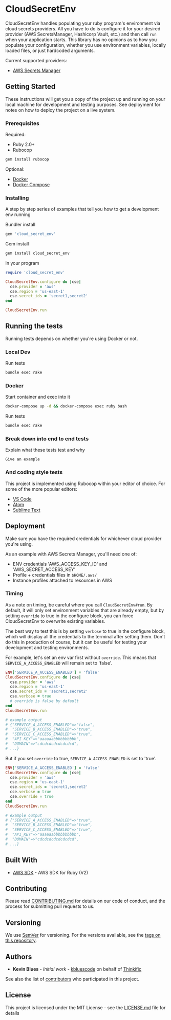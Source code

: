 # CloudSecretEnv

CloudSecretEnv handles populating your ruby program's environment via cloud secrets providers. All you have to do is configure it for your desired provider (AWS SecretsManager, Hashicorp Vault, etc.) and then call `run` when your application starts. This library has no opinions as to how you populate your configuration, whether you use environment variables, locally loaded files, or just hardcoded arguments.

Current supported providers:
- [AWS Secrets Manager](https://aws.amazon.com/secrets-manager/)

## Getting Started

These instructions will get you a copy of the project up and running on your local machine for development and testing purposes. See deployment for notes on how to deploy the project on a live system.

### Prerequisites

Required:
- Ruby 2.0+
- Rubocop

```ruby
gem install rubocop
```

Optional:
- [Docker](https://docs.docker.com/install/)
- [Docker Compose](https://docs.docker.com/compose/install/)


### Installing

A step by step series of examples that tell you how to get a development env running

Bundler install
```bash
gem 'cloud_secret_env'
```

Gem install
```bash
gem install cloud_secret_env
```

In your program
```ruby
require 'cloud_secret_env'

CloudSecretEnv.configure do |cse|
  cse.provider = 'aws'
  cse.region = 'us-east-1'
  cse.secret_ids = 'secret1,secret2'
end

CloudSecretEnv.run
```

## Running the tests

Running tests depends on whether you're using Docker or not.

### Local Dev

Run tests
```bash
bundle exec rake
```

### Docker

Start container and exec into it
```bash
docker-compose up -d && docker-compose exec ruby bash
```

Run tests
```bash
bundle exec rake
```

### Break down into end to end tests

Explain what these tests test and why

```
Give an example
```

### And coding style tests

This project is implemented using Rubocop within your editor of choice. For some of the more popular editors:
- [VS Code](https://github.com/misogi/vscode-ruby-rubocop)
- [Atom](https://atom.io/packages/linter-rubocop)
- [Sublime Text](https://github.com/pderichs/sublime_rubocop)

## Deployment

Make sure you have the required credentials for whichever cloud provider you're using. 

As an example with AWS Secrets Manager, you'll need one of:
- ENV credentials 'AWS_ACCESS_KEY_ID' and 'AWS_SECRET_ACCESS_KEY'
- Profile + credentials files in `$HOME/.aws/`
- Instance profiles attached to resources in AWS

### Timing

As a note on timing, be careful where you call `CloudSecretEnv#run`. By default, it will only set environment variables that are already empty, but by setting `override` to true in the configure block, you can force CloudSecretEnv to overwrite existing variables.

The best way to test this is by setting `verbose` to true in the configure block, which will display all the credentials to the terminal after setting them. Don't do this in production of course, but it can be useful for testing your development and testing environments.

For example, let's set an env var first without `override`. This means that `SERVICE_A_ACCESS_ENABLED` will remain set to 'false'.
```ruby
ENV['SERVICE_A_ACCESS_ENABLED'] = 'false'
CloudSecretEnv.configure do |cse|
  cse.provider = 'aws'
  cse.region = 'us-east-1'
  cse.secret_ids = 'secret1,secret2'
  cse.verbose = true
  # override is false by default
end
CloudSecretEnv.run

# example output
# {"SERVICE_A_ACCESS_ENABLED"=>"false",
#  "SERVICE_B_ACCESS_ENABLED"=>"true",
#  "SERVICE_C_ACCESS_ENABLED"=>"true",
#  "API_KEY"=>"aaaaaabbbbbbbbbb",
#  "DOMAIN"=>"cdcdcdcdcdcdcdcd",
# ...}
```

But if you set `override` to true, `SERVICE_A_ACCESS_ENABLED` is set to 'true'.
```ruby
ENV['SERVICE_A_ACCESS_ENABLED'] = 'false'
CloudSecretEnv.configure do |cse|
  cse.provider = 'aws'
  cse.region = 'us-east-1'
  cse.secret_ids = 'secret1,secret2'
  cse.verbose = true
  cse.override = true
end
CloudSecretEnv.run

# example output
# {"SERVICE_A_ACCESS_ENABLED"=>"true",
#  "SERVICE_B_ACCESS_ENABLED"=>"true",
#  "SERVICE_C_ACCESS_ENABLED"=>"true",
#  "API_KEY"=>"aaaaaabbbbbbbbbb",
#  "DOMAIN"=>"cdcdcdcdcdcdcdcd",
# ...}
```

## Built With

* [AWS SDK](https://aws.amazon.com/sdk-for-ruby/) - AWS SDK for Ruby (V2)

## Contributing

Please read [CONTRIBUTING.md](CONTRIBUTING.md) for details on our code of conduct, and the process for submitting pull requests to us.

## Versioning

We use [SemVer](http://semver.org/) for versioning. For the versions available, see the [tags on this repository](https://github.com/your/project/tags). 

## Authors

* **Kevin Blues** - *Initial work* - [kbluescode](https://github.com/kbluescode) on behalf of [Thinkific](https://github.com/thinkific)

See also the list of [contributors](https://github.com/thinkific/cloud-secret-env/contributors) who participated in this project.

## License

This project is licensed under the MIT License - see the [LICENSE.md](LICENSE.md) file for details
